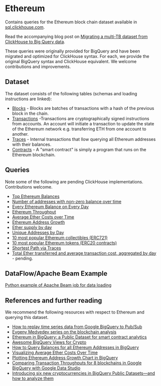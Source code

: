 # Ethereum

Contains queries for the Ethereum block chain dataset available in [sql.clickhouse.com](https://sql.clickhouse.com/play?user=play#U0hPVyBUQUJMRVMgSU4gZXRoZXJldW0=).

Read the accompanying blog post on [Migrating a multi-TB dataset from ClickHouse to Big Query data]().

These queries were originally provided for BigQuery and have been migrated and optimized for ClickHouse syntax. For each, we provide the original BigQuery syntax and ClickHouse equivalent. We welcome contributions and improvements.

## Dataset

The dataset consists of the following tables (schemas and loading instructions are linked):

- [Blocks](./schemas/blocks.md) - Blocks are batches of transactions with a hash of the previous block in the chain.
- [Transactions](./schemas/transactions.md) -Transactions are cryptographically signed instructions from accounts. An account will initiate a transaction to update the state of the Ethereum network e.g. transferring ETH from one account to another.
- [Traces](./schemas/traces.md) - Internal transactions that llow querying all Ethereum addresses with their balances.
- [Contracts](./schemas/contracts.md) - A "smart contract" is simply a program that runs on the Ethereum blockchain.

## Queries

Note some of the following are pending ClickHouse implementations. Contributions welcome.

- [Top Ethereum Balances](./queries/top_balances.md)
- [Number of addresses with non-zero balance over time](./queries/non_zero_balance.md)
- [Every Ethereum Balance on Every Day](./queries/every_balance_every_day.md)
- [Ethereum Throughput](./queries/throughput.md)
- [Average Ether Costs over Time](./queries/ether_costs_over_time.md)
- [Ethereum Address Growth](./queries/address_growth.md)
- [Ether supply by day](./queries/ether_supply_by_day.md)
- [Unique Addresses by Day](./queries/unique_addresses_by_day.md)
- [10 most popular Ethereum collectibles (ERC721)](./queries/popular_collectables.md)
- [10 most popular Ethereum tokens (ERC20 contracts)](./queries/popular_contracts.md)
- [Shortest Path via Traces]()
- [Total Ether transferred and average transaction cost, aggregated by day]() - pending.

## DataFlow/Apache Beam Example

[Python example of Apache Beam job for data loading](./dataflow/README.md)

## References and further reading

We recommend the following resources with respect to Ethereum and querying this dataset.

- [How to replay time series data from Google BigQuery to Pub/Sub](https://medium.com/google-cloud/how-to-replay-time-series-data-from-google-bigquery-to-pub-sub-c0a80095124b)
- [Evgeny Medvedev series on the blockchain analysis](https://evgemedvedev.medium.com/)
- [Ethereum in BigQuery: a Public Dataset for smart contract analytics](https://cloud.google.com/blog/products/data-analytics/ethereum-bigquery-public-dataset-smart-contract-analytics)
- [Awesome BigQuery Views for Crypto](https://github.com/blockchain-etl/awesome-bigquery-views)
- [How to Query Balances for all Ethereum Addresses in BigQuery](https://medium.com/google-cloud/how-to-query-balances-for-all-ethereum-addresses-in-bigquery-fb594e4034a7)
- [Visualizing Average Ether Costs Over Time](https://www.kaggle.com/code/mrisdal/visualizing-average-ether-costs-over-time)
- [Plotting Ethereum Address Growth Chart in BigQuery](https://medium.com/google-cloud/plotting-ethereum-address-growth-chart-55cc0e7207b2)
- [Comparing Transaction Throughputs for 8 blockchains in Google BigQuery with Google Data Studio](https://evgemedvedev.medium.com/comparing-transaction-throughputs-for-8-blockchains-in-google-bigquery-with-google-data-studio-edbabb75b7f1)
- [Introducing six new cryptocurrencies in BigQuery Public Datasets—and how to analyze them](https://cloud.google.com/blog/products/data-analytics/introducing-six-new-cryptocurrencies-in-bigquery-public-datasets-and-how-to-analyze-them)
